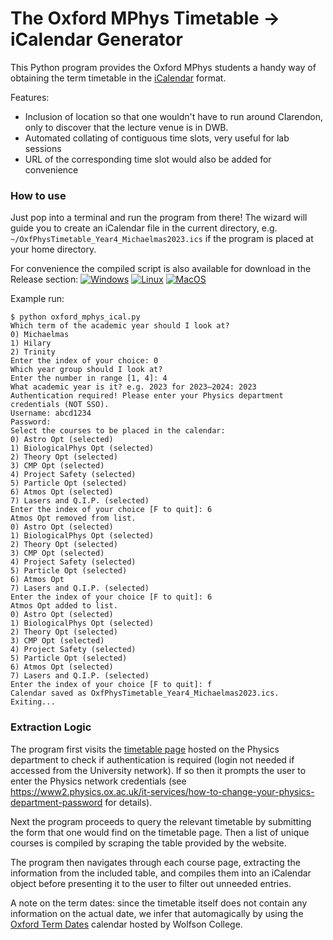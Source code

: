 # The Oxford MPhys Timetable &rarr; iCalendar Generator

This Python program provides the Oxford MPhys students a handy way of obtaining the term timetable in the [iCalendar](https://icalendar.org/Home.html) format.

Features:
- Inclusion of location so that one wouldn't have to run around Clarendon, only to discover that the lecture venue is in DWB.
- Automated collating of contiguous time slots, very useful for lab sessions
- URL of the corresponding time slot would also be added for convenience

### How to use
Just pop into a terminal and run the program from there! The wizard will guide you to create an iCalendar file in the current directory, e.g. `~/OxfPhysTimetable_Year4_Michaelmas2023.ics` if the program is placed at your home directory.

For convenience the compiled script is also available for download in the Release section:
[![Windows](https://img.shields.io/badge/-Windows-blue.svg?style=for-the-badge&logo=windows)](https://github.com/thelongcatz/oxford-mphys-ical/releases/latest/download/oxford_mphys_ical.exe)
[![Linux](https://img.shields.io/badge/-Linux-FCC624.svg?style=for-the-badge&logo=linux&logoColor=black)](https://github.com/thelongcatz/oxford-mphys-ical/releases/latest/download/oxford_mphys_ical_linux)
[![MacOS](https://img.shields.io/badge/-MacOS-black.svg?style=for-the-badge&logo=apple)](https://github.com/thelongcatz/oxford-mphys-ical/releases/latest/download/oxford_mphys_ical_macos)

Example run:
```
$ python oxford_mphys_ical.py
Which term of the academic year should I look at?
0) Michaelmas
1) Hilary
2) Trinity
Enter the index of your choice: 0
Which year group should I look at?
Enter the number in range [1, 4]: 4
What academic year is it? e.g. 2023 for 2023–2024: 2023
Authentication required! Please enter your Physics department credentials (NOT SSO).
Username: abcd1234
Password:
Select the courses to be placed in the calendar:
0) Astro Opt (selected)
1) BiologicalPhys Opt (selected)
2) Theory Opt (selected)
3) CMP Opt (selected)
4) Project Safety (selected)
5) Particle Opt (selected)
6) Atmos Opt (selected)
7) Lasers and Q.I.P. (selected)
Enter the index of your choice [F to quit]: 6
Atmos Opt removed from list.
0) Astro Opt (selected)
1) BiologicalPhys Opt (selected)
2) Theory Opt (selected)
3) CMP Opt (selected)
4) Project Safety (selected)
5) Particle Opt (selected)
6) Atmos Opt
7) Lasers and Q.I.P. (selected)
Enter the index of your choice [F to quit]: 6
Atmos Opt added to list.
0) Astro Opt (selected)
1) BiologicalPhys Opt (selected)
2) Theory Opt (selected)
3) CMP Opt (selected)
4) Project Safety (selected)
5) Particle Opt (selected)
6) Atmos Opt (selected)
7) Lasers and Q.I.P. (selected)
Enter the index of your choice [F to quit]: f
Calendar saved as OxfPhysTimetable_Year4_Michaelmas2023.ics. Exiting...
```

### Extraction Logic
The program first visits the [timetable page](https://www3.physics.ox.ac.uk/lectures2) hosted on the Physics department to check if authentication is required (login not needed if accessed from the University network). If so then it prompts the user to enter the Physics network credentials (see https://www2.physics.ox.ac.uk/it-services/how-to-change-your-physics-department-password for details).

Next the program proceeds to query the relevant timetable by submitting the form that one would find on the timetable page. Then a list of unique courses is compiled by scraping the table provided by the website.

The program then navigates through each course page, extracting the information from the included table, and compiles them into an iCalendar object before presenting it to the user to filter out unneeded entries.

A note on the term dates: since the timetable itself does not contain any information on the actual date, we infer that automagically by using the [Oxford Term Dates](http://www.wolfson.ox.ac.uk/oxdates) calendar hosted by Wolfson College.
